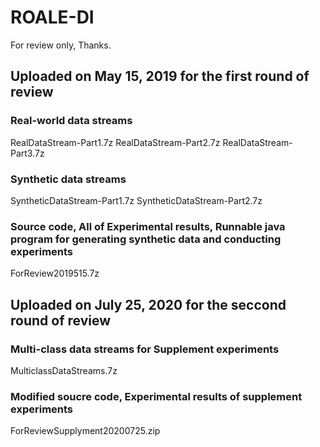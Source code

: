 # ROALE-DI
For review only, Thanks.

## Uploaded on May 15, 2019 for the first round of review
### Real-world data streams
RealDataStream-Part1.7z
RealDataStream-Part2.7z
RealDataStream-Part3.7z
### Synthetic data streams
SyntheticDataStream-Part1.7z
SyntheticDataStream-Part2.7z
### Source code, All of Experimental results, Runnable java program for generating synthetic data and conducting experiments
ForReview2019515.7z

## Uploaded on July 25, 2020 for the seccond round of review
### Multi-class data streams for Supplement experiments
MulticlassDataStreams.7z
### Modified soucre code, Experimental results of supplement experiments
ForReviewSupplyment20200725.zip



